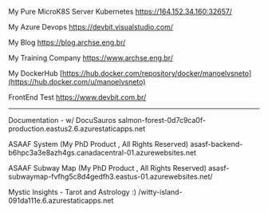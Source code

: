 My Pure MicroK8S Server Kubernetes
https://164.152.34.160:32657/

My Azure Devops
https://devbit.visualstudio.com/

My Blog
https://blog.archse.eng.br/

My Training Company
https://www.archse.eng.br/

My DockerHub 
[https://hub.docker.com/repository/docker/manoelvsneto](https://hub.docker.com/u/manoelvsneto)

FrontEnd Test
https://www.devbit.com.br/

---------------------------------------
Documentation - w/ DocuSauros
salmon-forest-0d7c9ca0f-production.eastus2.6.azurestaticapps.net

ASAAF System (My PhD Product , All Rights Reserved)
asasf-backend-b6hpc3a3e8azh4gs.canadacentral-01.azurewebsites.net

ASAAF Subway Map (My PhD Product , All Rights Reserved)
asasf-subwaymap-fvfhg5c8d4gedfh3.eastus-01.azurewebsites.net/

Mystic Insights - Tarot and Astrology :)
/witty-island-091da111e.6.azurestaticapps.net
